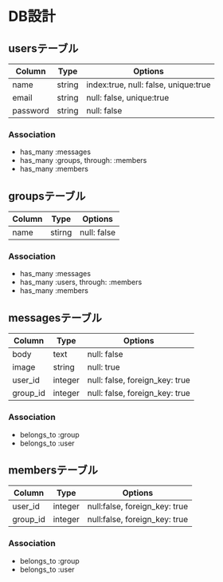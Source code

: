 # DB設計

## usersテーブル

|Column|Type|Options|
|------|----|-------|
|name|string|index:true, null: false, unique:true|
|email|string|null: false, unique:true|
|password|string|null: false|

### Association
- has_many :messages
- has_many :groups, through: :members
- has_many :members


## groupsテーブル

|Column|Type|Options|
|------|----|-------|
|name|stirng|null: false|


### Association
- has_many :messages
- has_many :users, through: :members
- has_many :members


## messagesテーブル

|Column|Type|Options|
|------|----|-------|
|body|text|null: false|
|image|string|null: true|
|user_id|integer|null: false, foreign_key: true|
|group_id|integer|null: false, foreign_key: true|

### Association
- belongs_to :group
- belongs_to :user


## membersテーブル

|Column|Type|Options|
|------|----|-------|
|user_id|integer|null:false, foreign_key: true|
|group_id|integer|null:false, foreign_key: true|

### Association
- belongs_to :group
- belongs_to :user

